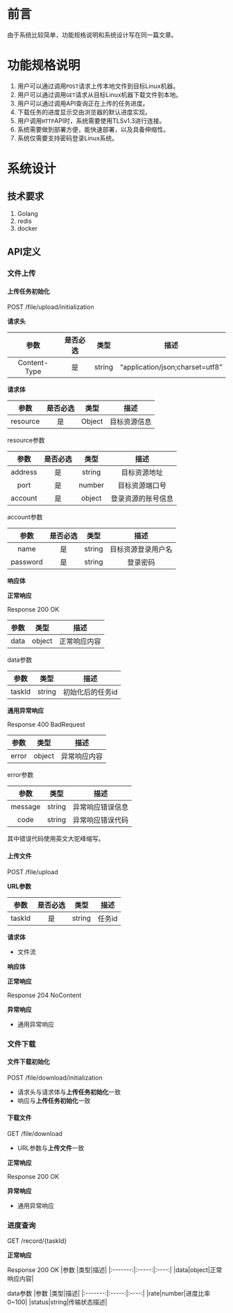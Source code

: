 

# 前言

由于系统比较简单，功能规格说明和系统设计写在同一篇文章。


# 功能规格说明

1. 用户可以通过调用`POST`请求上传本地文件到目标Linux机器。
2. 用户可以通过调用`GET`请求从目标Linux机器下载文件到本地。
3. 用户可以通过调用API查询正在上传的任务进度。
4. 下载任务的进度显示交由浏览器的默认进度实现。
5. 用户调用`HTTP`API时，系统需要使用TLSv1.3进行连接。
6. 系统需要做到部署方便，能快速部署，以及具备伸缩性。
7. 系统仅需要支持密码登录Linux系统。



# 系统设计


## 技术要求

1. Golang
2. redis
3. docker


## API定义

### 文件上传

#### 上传任务初始化

POST /file/upload/initialization

**请求头**

|参数     |是否必选|类型|描述|
|:-------:|:-----:|:-----:|:----:|
|Content-Type|是|string|“application/json;charset=utf8” |

**请求体**

|参数     |是否必选|类型|描述|
|:-------:|:-----:|:-----:|:----:|
|resource|是|Object|目标资源信息|

resource参数

|参数     |是否必选|类型|描述|
|:-------:|:-----:|:-----:|:----:|
|address|是|string|目标资源地址|
|port|是|number|目标资源端口号|
|account|是|object|登录资源的账号信息|

account参数

|参数     |是否必选|类型|描述|
|:-------:|:-----:|:-----:|:----:|
|name|是|string|目标资源登录用户名|
|password|是|string|登录密码|


**响应体**

**正常响应**

Response 200 OK

|参数     |类型|描述|
|:-------:|:-----:|:----:|
|data|object|正常响应内容|

data参数

|参数     |类型|描述|
|:-------:|:-----:|:----:|
|taskId|string|初始化后的任务id|

**通用异常响应**

Response 400 BadRequest

|参数     |类型|描述|
|:-------:|:-----:|:----:|
|error|object|异常响应内容|

error参数

|参数     |类型|描述|
|:-------:|:-----:|:----:|
|message|string|异常响应错误信息|
|code|string|异常响应错误代码|

其中错误代码使用英文大驼峰缩写。

#### 上传文件

POST /file/upload

**URL参数**

|参数     |是否必选|类型|描述|
|:-------:|:-----:|:-----:|:----:|
|taskId|是|string|任务id|

**请求体**
- 文件流

**响应体**

**正常响应**

Response 204 NoContent

**异常响应**

- 通用异常响应

### 文件下载

#### 文件下载初始化

POST /file/download/initialization

- 请求头与请求体与**上传任务初始化**一致
- 响应与**上传任务初始化**一致

#### 下载文件

GET /file/download

- URL参数与**上传文件**一致

**正常响应**

Response 200 OK

**异常响应**
- 通用异常响应

### 进度查询
GET /record/{taskId}

**正常响应**

Response 200 OK
|参数     |类型|描述|
|:-------:|:-----:|:----:|
|data|object|正常响应内容|

data参数
|参数     |类型|描述|
|:-------:|:-----:|:----:|
|rate|number|进度比率 0~100|
|status|string|传输状态描述|


